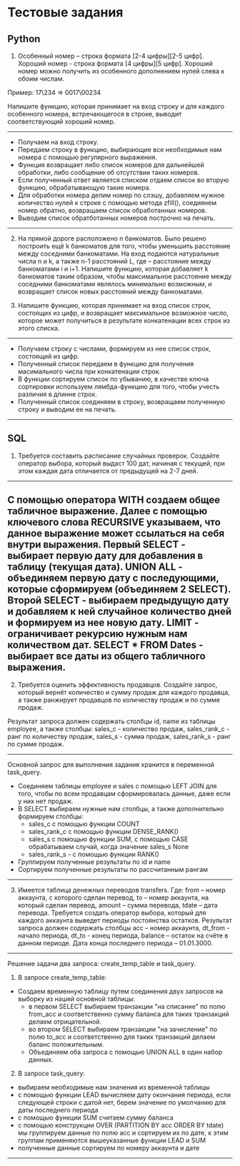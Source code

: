 # Тестовые задания  

## Python  

1) Особенный номер – строка формата [2-4 цифры]\[2-5 цифр]. 
Хороший номер - строка формата [4 цифры]\[5 цифр]. 
Хороший номер можно получить из особенного дополнением нулей слева к обоим числам.

Пример:
17\234 => 0017\00234 

Напишите функцию, которая принимает на вход строку и для каждого особенного номера, встречающегося в строке, выводит соответствующий хороший номер.

------------------------------------------------------------------------------
- Получаем на вход строку.
- Передаем строку в функцию, выбирающие все необходимые нам номера с помощью регулярного выражения.
- Функция возвращает либо список номеров для дальнейшей обработки, либо сообщение об отсутствии таких номеров.
- Если полученный ответ является списком отдаем список во вторую функцию, обрабатывающую такие номера.
- Для обработки номера делим номер по слэшу, добавляем нужное количество нулей к строке с помощью метода zfill(), соедиянем номер обратно, возвращаем список обработанных номеров.
- Выводим список обратботанных номеров построчно на печать.
------------------------------------------------------------------------------

2) На прямой дороге расположено n банкоматов. Было решено построить ещё k банкоматов для того, чтобы уменьшить расстояние между соседними банкоматами. 
На вход подаются натуральные числа n и k, а также n-1 расстояний L, где – расстояние между банкоматами i и  i+1. Напишите функцию, которая добавляет k банкоматов таким образом, чтобы максимальное расстояние между соседними банкоматами являлось минимально возможным, и возвращает список новых расстояний между банкоматами.

3) Напишите функцию, которая принимает на вход список строк, состоящих из цифр, и возвращает максимальное возможное число, которое может получиться в результате конкатенации всех строк из этого списка.

------------------------------------------------------------------------------
- Получаем строку с числами, формируем из нее список строк, состоящий из цифр.
- Полученный список передаем в функцию для получения масимального числа при конкатенации строк.
- В функции сортируем список по убыванию, в качестве ключа сортировки используем лямбда-функцию для того, чтобы учесть различия в длинне строк.
- Полученный список соединяем в строку, возвращаем полученную строку и выводим ее на печать.
------------------------------------------------------------------------------

## SQL

1) Требуется составить расписание случайных проверок. Создайте оператор выбора, который выдаст 100 дат, начиная с текущей, при этом каждая дата отличается от предыдущей на 2-7 дней.

------------------------------------------------------------------------------
С помощью оператора WITH создаем общее табличное выражение. 
Далее с помощью ключевого слова RECURSIVE указываем, что данное выражение может ссылаться на себя внутри выражения.
Первый SELECT - выбирает первую дату для добавления в таблицу (текущая дата).
UNION ALL - объединяем первую дату с последующими, которые сформируем (объединяем 2 SELECT).
Второй SELECT - выбираем предыдущую дату и добавляем к ней случайное количество дней 
и формируем из нее новую дату.
LIMIT - ограничивает рекурсию нужным нам количеством дат.
SELECT * FROM Dates - выбирает все даты из общего табличного выражения.
------------------------------------------------------------------------------

2) Требуется оценить эффективность продавцов. Создайте запрос, который вернёт количество и сумму продаж для каждого продавца, а также ранжирует продавцов по количеству продаж и по сумме продаж.

Результат запроса должен содержать столбцы id, name из таблицы employee, а также столбцы:
sales_c - количество продаж, 
sales_rank_c - ранг по количеству продаж, 
sales_s - сумма продаж, 
sales_rank_s -  ранг по сумме продаж.

------------------------------------------------------------------------------
Основной запрос для выполнения задания хранится в переменной task_query.
- Соединяем таблицы employee и sales с помощью LEFT JOIN для того, чтобы по всем продавцам сформировалась данные, даже если у них нет продаж.
- В SELECT выбираем нужные нам столбцы, а также дополнительно формируем столбцы:
    - sales_c с помощью функции COUNT
    - sales_rank_c с помощью функции DENSE_RANK()
    - sales_s с помощью функции SUM, с помощью CASE обрабатываем случай, когда значение sales_s None
    - sales_rank_s - с помощью функции RANK()
- Группируем полученные результаты по id и name
- Сортируем полученные результаты по рассчитанным рангам
------------------------------------------------------------------------------

3) Имеется таблица денежных переводов transfers. Где:
from – номер аккаунта, с которого сделан перевод,
to – номер аккаунта, на который сделан перевод,
amount – сумма перевода,
tdate – дата перевода.
Требуется создать оператор выбора, который для каждого аккаунта выведет периоды постоянства остатков. Результат запроса должен содержать столбцы acc – номер аккаунта, dt_from - начало периода,
dt_to - конец периода, balance – остаток на счёте в данном периоде.
Дата конца последнего периода – 01.01.3000.

------------------------------------------------------------------------------
Решение задачи два запроса: create_temp_table и task_query.
1) В запросе create_temp_table:
- Создаем временную таблицу путем соединения двух запросов на выборку из нашей основной таблицы:
    - в первом SELECT выбираем транзакции "на списание" по полю from_acc и соответственно сумму баланса для таких транзакций делаем отрицательной.
    - во втором SELECT выбираем транзакции "на зачисление" по полю to_acc и соответственно для таких транзакций делаем баланс положительным.
    - Объединяем оба запроса с помощью UNION ALL в один набор данных.
2) В запросе task_query:
- выбираем необходимые нам значения из временной таблицы
- с помощью функции LEAD вычисляем дату окончания периода, если следующей строки с датой нет, берем значение по умолчанию для даты последнего периода
- с помощью функции SUM считаем сумму баланса
- с помощью конструкции OVER (PARTITION BY acc ORDER BY tdate) мы группируем данные по полю acc и сортируем их по дате, к этим группам применяются вышеуказанные функции LEAD и SUM
- полученные данные сортируем по номеру аккаунта и дате
------------------------------------------------------------------------------